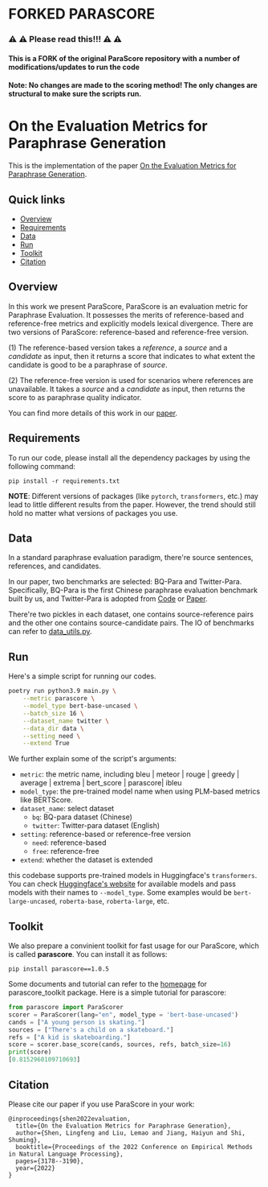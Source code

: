 # FORKED PARASCORE
### :warning: :warning: Please read this!!! :warning: :warning:
#### This is a FORK of the original ParaScore repository with a number of modifications/updates to run the code
#### Note: No changes are made to the scoring method! The only changes are structural to make sure the scripts run.

# On the Evaluation Metrics for Paraphrase Generation

This is the implementation of the paper [On the Evaluation Metrics for Paraphrase Generation](https://arxiv.org/abs/2202.08479).

## Quick links

* [Overview](#overview)
* [Requirements](#requirements)
* [Data](#prepare-the-data)
* [Run](#run)
* [Toolkit](#toolkit)
* [Citation](#citation)


## Overview
In this work we present ParaScore, ParaScore is an evaluation metric for Paraphrase Evaluation. It possesses the merits of reference-based and reference-free metrics and explicitly models lexical divergence. There are two versions of ParaScore: reference-based and reference-free version. 

(1) The reference-based version takes a *reference*, a *source* and a *candidate* as input, then it returns a score that indicates to what extent the candidate is good to be a paraphrase of *source*. 

(2) The reference-free version is used for scenarios where references are unavailable. It takes a *source* and a *candidate* as input, then returns the score to as paraphrase quality indicator. 

You can find more details of this work in our [paper](https://arxiv.org/abs/2202.08479).


## Requirements

To run our code, please install all the dependency packages by using the following command:

```
pip install -r requirements.txt
```

**NOTE**: Different versions of packages (like `pytorch`, `transformers`, etc.) may lead to little different results from the paper. However, the trend should still hold no matter what versions of packages you use.


## Data
In a standard paraphrase evaluation paradigm, there're source sentences, references, and candidates.

In our paper, two benchmarks are selected: BQ-Para and Twitter-Para. Specifically, BQ-Para is the first Chinese paraphrase evaluation benchmark built by us, and Twitter-Para is adopted from [Code](https://github.com/lanwuwei/Twitter-URL-Corpus) or [Paper](https://aclanthology.org/D17-1126.pdf).

There're two pickles in each dataset, one contains source-reference pairs and the other one contains source-candidate pairs. The IO of benchmarks can refer to [data_utils.py](https://github.com/shadowkiller33/ParaScore/blob/master/src/data_utils.py).


## Run
Here's a simple script for running our codes.

```bash
poetry run python3.9 main.py \
    --metric parascore \
    --model_type bert-base-uncased \
    --batch_size 16 \
    --dataset_name twitter \
    --data_dir data \
    --setting need \
    --extend True
```

We further explain some of the script's arguments:

* `metric`: the metric name, including bleu | meteor | rouge | greedy | average | extrema | bert_score | parascore| ibleu 
* `model_type`: the pre-trained model name when using PLM-based metrics like BERTScore.
* `dataset_name`: select dataset
  * `bq`: BQ-para dataset (Chinese)
  * `twitter`: Twitter-para dataset (English)
* `setting`: reference-based or reference-free version
  * `need`: reference-based
  * `free`: reference-free
* `extend`: whether the dataset is extended

this codebase supports pre-trained models in Huggingface's `transformers`. You can check [Huggingface's website](https://huggingface.co/models) for available models and pass models with their names to `--model_type`. Some examples would be `bert-large-uncased`, `roberta-base`, `roberta-large`, etc.


## Toolkit
We also prepare a convinient toolkit for fast usage for our ParaScore, which is called **parascore**. You can install it as follows:

```
pip install parascore==1.0.5
```

Some documents and tutorial can refer to the [homepage](https://github.com/shadowkiller33/parascore_toolkit) for parascore_toolkit package. Here is a simple tutorial for parascore:

```python
from parascore import ParaScorer
scorer = ParaScorer(lang="en", model_type = 'bert-base-uncased')
cands = ["A young person is skating."]
sources = ["There's a child on a skateboard."]
refs = ["A kid is skateboarding."]
score = scorer.base_score(cands, sources, refs, batch_size=16)
print(score)
[0.8152960109710693]
```


## Citation

Please cite our paper if you use ParaScore in your work:

```
@inproceedings{shen2022evaluation,
  title={On the Evaluation Metrics for Paraphrase Generation},
  author={Shen, Lingfeng and Liu, Lemao and Jiang, Haiyun and Shi, Shuming},
  booktitle={Proceedings of the 2022 Conference on Empirical Methods in Natural Language Processing},
  pages={3178--3190},
  year={2022}
}
```
